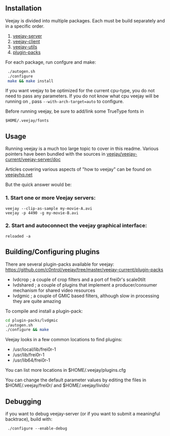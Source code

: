 
[//]: # ( comment : installation section duplicated from /README.md)

## Installation

Veejay is divided into multiple packages. Each must be build separately and in a specific order. 

1. [veejay-server](https://github.com/c0ntrol/veejay/tree/master/veejay-current/veejay-server)
2. [veejay-client](https://github.com/c0ntrol/veejay/tree/master/veejay-current/veejay-client)
3. [veejay-utils](https://github.com/c0ntrol/veejay/tree/master/veejay-current/veejay-utils)
4. [plugin-packs](https://github.com/c0ntrol/veejay/tree/master/veejay-current/plugin-packs)

For each package, run confgure and make:


```bash
 ./autogen.sh
 ./configure
 make && make install
```

If you want veejay to be optimized for the current cpu-type, you do not need to pass any parameters. If you do not know what cpu veejay will be running on , pass `--with-arch-target=auto` to configure.


Before running veejay, be sure to add/link some TrueType fonts in 

    $HOME/.veejay/fonts

## Usage

Running veejay is a much too large topic to cover in this readme. Various
pointers have been bundled with the sources in [veejay/veejay-current/veejay-server/doc](./veejay-current/veejay-server/doc)

Articles covering various aspects of "how to veejay" can be found on [veejayhq.net](http://veejayhq.net)

But the quick answer would be:

### 1. Start one or more Veejay servers:

```
veejay --clip-as-sample my-movie-A.avi
veejay -p 4490 -g my-movie-B.avi
```

### 2. Start and autoconnect the veejay graphical interface:

```
reloaded -a
```

## Building/Configuring plugins

There are several plugin-packs available for veejay: https://github.com/c0ntrol/veejay/tree/master/veejay-current/plugin-packs 

* lvdcrop ; a couple of crop filters and a port of frei0r's scale0tilt 
* lvdshared ; a couple of plugins that implement a producer/consumer mechanism for shared video resources
* lvdgmic ; a couple of GMIC based filters, although slow in processing they are quite amazing

To compile and install a plugin-pack:
```bash
cd plugin-packs/lvdgmic
./autogen.sh
./configure && make 
```

Veejay looks in a few common locations to find plugins:
* /usr/local/lib/frei0r-1
* /usr/lib/frei0r-1
* /usr/lib64/frei0r-1

You can list more locations in $HOME/.veejay/plugins.cfg

You can change the default parameter values by editing the files in $HOME/.veejay/frei0r/ and $HOME/.veejay/livido/

## Debugging

if you want to debug veejay-server (or if you want to submit a meaningful backtrace), build with:

     ./configure --enable-debug
